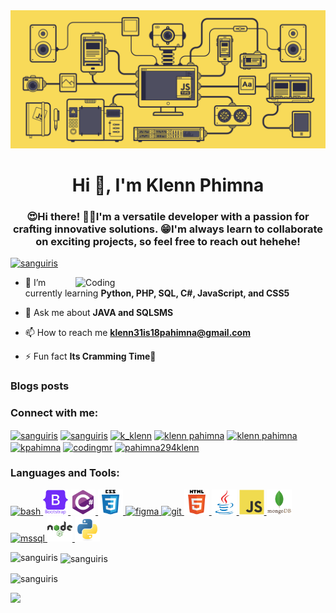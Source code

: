 <img src="https://raw.githubusercontent.com/muhammadnurulahsan/muhammadnurulahsan/main/ahsan.gif" alt="MasterHead" />
<h1 align="center">Hi 👋, I'm Klenn Phimna</h1>
<h3 align="center">😍Hi there! 👨‍💻I'm a versatile developer with a passion for crafting innovative solutions. 😁I'm always learn to collaborate on exciting projects, so feel free to reach out hehehe!</h3>

<p align="left"> <a href="https://github.com/ryo-ma/github-profile-trophy"><img src="https://github-profile-trophy.vercel.app/?username=sanguiris" alt="sanguiris" /></a> </p>
<img align="right" alt="Coding" width="400" src="https://media.tenor.com/5KOqQQ8bL7oAAAAM/cong-tv-bakit.gif" />

- 🌱 I’m currently learning **Python, PHP, SQL, C#, JavaScript, and CSS5**

- 💬 Ask me about **JAVA and SQLSMS**

- 📫 How to reach me **klenn31is18pahimna@gmail.com**

- ⚡ Fun fact **Its Cramming Time🤣**

### Blogs posts
<!-- BLOG-POST-LIST:START -->
<!-- BLOG-POST-LIST:END -->

<h3 align="left">Connect with me:</h3>
<p align="left">
<a href="https://codepen.io/sanguiris" target="blank"><img align="center" src="https://raw.githubusercontent.com/rahuldkjain/github-profile-readme-generator/master/src/images/icons/Social/codepen.svg" alt="sanguiris" height="30" width="40" /></a>
<a href="https://dev.to/sanguiris" target="blank"><img align="center" src="https://raw.githubusercontent.com/rahuldkjain/github-profile-readme-generator/master/src/images/icons/Social/devto.svg" alt="sanguiris" height="30" width="40" /></a>
<a href="https://twitter.com/k_klenn" target="blank"><img align="center" src="https://raw.githubusercontent.com/rahuldkjain/github-profile-readme-generator/master/src/images/icons/Social/twitter.svg" alt="k_klenn" height="30" width="40" /></a>
<a href="https://linkedin.com/in/klenn pahimna" target="blank"><img align="center" src="https://raw.githubusercontent.com/rahuldkjain/github-profile-readme-generator/master/src/images/icons/Social/linked-in-alt.svg" alt="klenn pahimna" height="30" width="40" /></a>
<a href="https://stackoverflow.com/users/klenn pahimna" target="blank"><img align="center" src="https://raw.githubusercontent.com/rahuldkjain/github-profile-readme-generator/master/src/images/icons/Social/stack-overflow.svg" alt="klenn pahimna" height="30" width="40" /></a>
<a href="https://instagram.com/kpahimna" target="blank"><img align="center" src="https://raw.githubusercontent.com/rahuldkjain/github-profile-readme-generator/master/src/images/icons/Social/instagram.svg" alt="kpahimna" height="30" width="40" /></a>
<a href="https://www.youtube.com/c/codingmr" target="blank"><img align="center" src="https://raw.githubusercontent.com/rahuldkjain/github-profile-readme-generator/master/src/images/icons/Social/youtube.svg" alt="codingmr" height="30" width="40" /></a>
<a href="https://www.hackerrank.com/pahimna294klenn" target="blank"><img align="center" src="https://raw.githubusercontent.com/rahuldkjain/github-profile-readme-generator/master/src/images/icons/Social/hackerrank.svg" alt="pahimna294klenn" height="30" width="40" /></a>
</p>

<h3 align="left">Languages and Tools:</h3>
<p align="left"> <a href="https://www.gnu.org/software/bash/" target="_blank" rel="noreferrer"> <img src="https://www.vectorlogo.zone/logos/gnu_bash/gnu_bash-icon.svg" alt="bash" width="40" height="40"/> </a> <a href="https://getbootstrap.com" target="_blank" rel="noreferrer"> <img src="https://raw.githubusercontent.com/devicons/devicon/master/icons/bootstrap/bootstrap-plain-wordmark.svg" alt="bootstrap" width="40" height="40"/> </a> <a href="https://www.w3schools.com/cs/" target="_blank" rel="noreferrer"> <img src="https://raw.githubusercontent.com/devicons/devicon/master/icons/csharp/csharp-original.svg" alt="csharp" width="40" height="40"/> </a> <a href="https://www.w3schools.com/css/" target="_blank" rel="noreferrer"> <img src="https://raw.githubusercontent.com/devicons/devicon/master/icons/css3/css3-original-wordmark.svg" alt="css3" width="40" height="40"/> </a> <a href="https://www.figma.com/" target="_blank" rel="noreferrer"> <img src="https://www.vectorlogo.zone/logos/figma/figma-icon.svg" alt="figma" width="40" height="40"/> </a> <a href="https://git-scm.com/" target="_blank" rel="noreferrer"> <img src="https://www.vectorlogo.zone/logos/git-scm/git-scm-icon.svg" alt="git" width="40" height="40"/> </a> <a href="https://www.w3.org/html/" target="_blank" rel="noreferrer"> <img src="https://raw.githubusercontent.com/devicons/devicon/master/icons/html5/html5-original-wordmark.svg" alt="html5" width="40" height="40"/> </a> <a href="https://www.java.com" target="_blank" rel="noreferrer"> <img src="https://raw.githubusercontent.com/devicons/devicon/master/icons/java/java-original.svg" alt="java" width="40" height="40"/> </a> <a href="https://developer.mozilla.org/en-US/docs/Web/JavaScript" target="_blank" rel="noreferrer"> <img src="https://raw.githubusercontent.com/devicons/devicon/master/icons/javascript/javascript-original.svg" alt="javascript" width="40" height="40"/> </a> <a href="https://www.mongodb.com/" target="_blank" rel="noreferrer"> <img src="https://raw.githubusercontent.com/devicons/devicon/master/icons/mongodb/mongodb-original-wordmark.svg" alt="mongodb" width="40" height="40"/> </a> <a href="https://www.microsoft.com/en-us/sql-server" target="_blank" rel="noreferrer"> <img src="https://www.svgrepo.com/show/303229/microsoft-sql-server-logo.svg" alt="mssql" width="40" height="40"/> </a> <a href="https://nodejs.org" target="_blank" rel="noreferrer"> <img src="https://raw.githubusercontent.com/devicons/devicon/master/icons/nodejs/nodejs-original-wordmark.svg" alt="nodejs" width="40" height="40"/> </a> <a href="https://www.python.org" target="_blank" rel="noreferrer"> <img src="https://raw.githubusercontent.com/devicons/devicon/master/icons/python/python-original.svg" alt="python" width="40" height="40"/> </a> </p>

<p><img align="left" src="https://github-readme-stats.vercel.app/api/top-langs?username=sanguiris&show_icons=true&locale=en&layout=compact" alt="sanguiris" /></p>

<p>&nbsp;<img align="center" src="https://github-readme-stats.vercel.app/api?username=sanguiris&show_icons=true&locale=en" alt="sanguiris" /></p>

<p><img align="center" src="https://github-readme-streak-stats.herokuapp.com/?user=sanguiris&" alt="sanguiris" /></p>

![](https://quotes-github-readme.vercel.app/api?type=horizontal&theme=radical)
